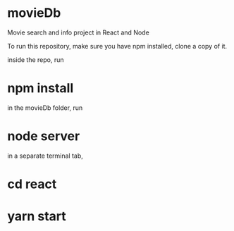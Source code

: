 # movieDb
Movie search and info project in React and Node

To run this repository, make sure you have npm installed, clone a copy of it.

inside the repo, run
# npm install

in the movieDb folder, run 
# node server

in a separate terminal tab,
# cd react
# yarn start
